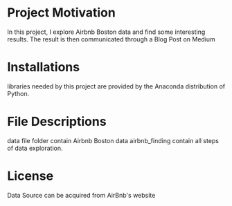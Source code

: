 # Project Motivation
In this project, I explore Airbnb Boston data and find some interesting results. The result is then communicated through a Blog Post on Medium

# Installations
libraries needed by this project are provided by the Anaconda distribution of Python.

# File Descriptions
data file folder contain Airbnb Boston data
airbnb_finding contain all steps of data exploration.

# License
Data Source can be acquired from AirBnb's website